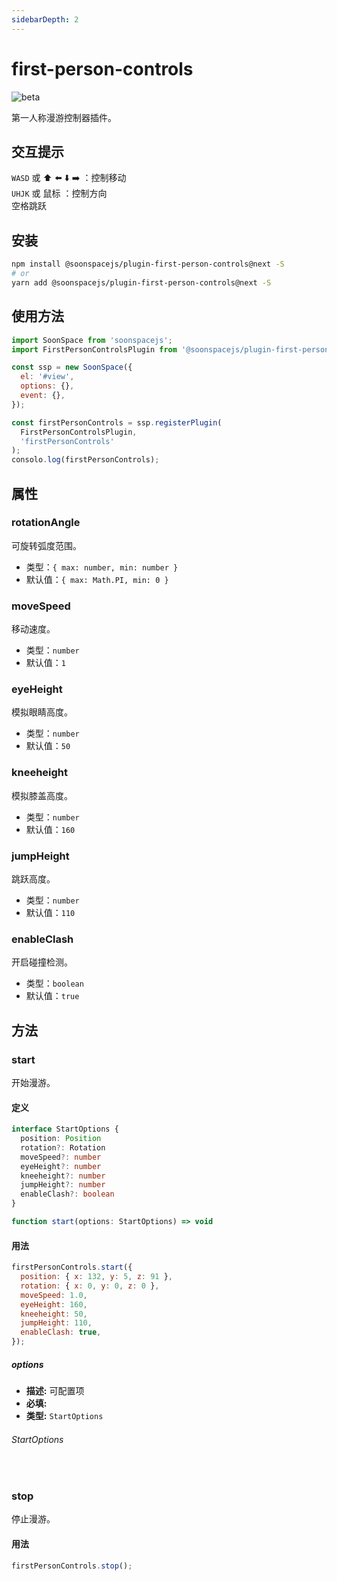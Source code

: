 ```yaml
---
sidebarDepth: 2
---
```


# first-person-controls

![beta](https://img.shields.io/npm/v/@soonspacejs/plugin-first-person-controls/next.svg)

第一人称漫游控制器插件。

## 交互提示
`WASD` 或 :arrow_up: :arrow_left: :arrow_down: :arrow_right: ：控制移动
<br>
`UHJK` 或 鼠标 ：控制方向
<br>
空格跳跃

## 安装

```bash
npm install @soonspacejs/plugin-first-person-controls@next -S
# or
yarn add @soonspacejs/plugin-first-person-controls@next -S
```

## 使用方法

```js {2,10}
import SoonSpace from 'soonspacejs';
import FirstPersonControlsPlugin from '@soonspacejs/plugin-first-person-controls';

const ssp = new SoonSpace({
  el: '#view',
  options: {},
  event: {},
});

const firstPersonControls = ssp.registerPlugin(
  FirstPersonControlsPlugin,
  'firstPersonControls'
);
consolo.log(firstPersonControls);
```

## 属性

### rotationAngle

可旋转弧度范围。

- 类型：`{ max: number, min: number }`
- 默认值：`{ max: Math.PI, min: 0 }`

### moveSpeed

移动速度。

- 类型：`number`
- 默认值：`1`

### eyeHeight

模拟眼睛高度。

- 类型：`number`
- 默认值：`50`

### kneeheight

模拟膝盖高度。

- 类型：`number`
- 默认值：`160`

### jumpHeight

跳跃高度。

- 类型：`number`
- 默认值：`110`

### enableClash

开启碰撞检测。

- 类型：`boolean`
- 默认值：`true`

## 方法

### start

开始漫游。

#### 定义

```ts
interface StartOptions {
  position: Position
  rotation?: Rotation
  moveSpeed?: number
  eyeHeight?: number
  kneeheight?: number
  jumpHeight?: number
  enableClash?: boolean
}

function start(options: StartOptions) => void
```

#### 用法

```js
firstPersonControls.start({
  position: { x: 132, y: 5, z: 91 },
  rotation: { x: 0, y: 0, z: 0 },
  moveSpeed: 1.0,
  eyeHeight: 160,
  kneeheight: 50,
  jumpHeight: 110,
  enableClash: true,
});
```

##### options

- **描述:** 可配置项
- **必填:** <Base-RequireIcon :isRequire="true"/>
- **类型:** `StartOptions`

###### StartOptions

<br>
<Docs-Table 
    :data="[
      {
        prop: 'position', desc: '起始相机位置', type: 'Position', require: true, default: '', link: '../guide/types.html#position'
      },
      {
        prop: 'rotation', desc: '起始相机弧度', type: 'Rotation', require: false, default: '{ x: 0, y: 0, z: 0 }', link: '../guide/types.html#rotation'
      },
      {
        prop: 'moveSpeed', desc: '移动速度', type: 'number', require: false, default: '1'
      },
      {
        prop: 'eyeHeight', desc: '模拟眼睛高度', type: 'number', require: false, default: '160'
      },
      {
        prop: 'kneeheight', desc: '模拟膝盖高度', type: 'number', require: false, default: '50'
      },
      {
        prop: 'jumpHeight', desc: '跳跃高度', type: 'number', require: false, default: '110'
      },
      {
        prop: 'enableClash', desc: '开启碰撞检测', type: 'boolean', require: false, default: 'true'
      },
    ]"
/>

### stop

停止漫游。

#### 用法

```js
firstPersonControls.stop();
```
